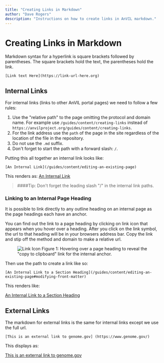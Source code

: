 ```yaml
---
title: "Creating Links in Markdown"
author: "Dave Rogers"
description: "Instructions on how to create links in AnVIL markdown."
---
```


# Creating Links in Markdown

Markdown syntax for a hyperlink is square brackets followed by parentheses. The square brackets hold the text, the  parentheses hold the link.

```
[Link text Here](https://link-url-here.org)

```


## Internal Links

For internal links (links to other AnVIL portal pages) we need to follow a few rules:

1. Use the "relative path" to the page omitting the protocol and domain name. For example use `/guides/content/creating-links` instead of `https://anvilproject.org/guides/content/creating-links`.
1. For the link address use the `path` of the page in the site regardless of the location of the file in the repository.
1. Do not use the `.md` suffix.
1. Don't forget to start the path with a forward slash: `/`.


Putting this all together an internal link looks like:

```
[An Internal Link](/guides/content/editing-an-existing-page)

```

This renders as: [An Internal Link](/guides/content/editing-an-existing-page)

>####Tip:
> Don't forget the leading slash "/" in the internal link paths.


### Linking to an Internal Page Heading

It is possible to link directly to any outline heading on an internal page as the page headings each have an anchor. 


You can find out the link to a page heading by clicking on link icon that appears when you hover over a heading. After you click on the link symbol, the url to that heading will be in your browsers address bar. Copy the link and stip off the method and domain to make a relative url. 

<figure>
<img src="../_images/internal-link.png" alt="Link Icon"/>
<figure-caption>Figure 1: Hovering over a page heading to reveal the "copy to clipboard" link for the internal anchor.</figure-caption>
</figure>

Then use the path to create a link like so:

```
[An Internal Link to a Section Heading](/guides/content/editing-an-existing-page#modifying-front-matter)

```

This renders like:

[An Internal Link to a Section Heading](/guides/content/editing-an-existing-page#modifying-front-matter)

## External Links

The markdown for external links is the same for internal links except we use the full url.
 
```
[This is an external link to genome.gov] (https://www.genome.gov/)

```

This displays as:

[This is an external link to genome.gov](https://www.genome.gov/)



 

